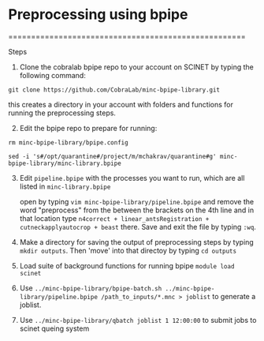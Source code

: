 # Preprocessing using bpipe
====================================================

Steps

1. Clone the cobralab bpipe repo to your account on SCINET by typing the following command:
 
  ``git clone https://github.com/CobraLab/minc-bpipe-library.git``

  this creates a directory in your account with folders and functions for running the preprocessing steps.
  
  
2. Edit the bpipe repo to prepare for running:
 
  ``rm minc-bpipe-library/bpipe.config``

  ``sed -i 's#/opt/quarantine#/project/m/mchakrav/quarantine#g' minc-bpipe-library/minc-library.bpipe``


3. Edit ``pipeline.bpipe`` with the processes you want to run, which are all listed in ``minc-library.bpipe``
 
   open by typing ``vim minc-bpipe-library/pipeline.bpipe`` and remove the word "preprocess" from the between the brackets on the 4th line and in that location type ``n4correct + linear_antsRegistration + cutneckapplyautocrop + beast`` there.  Save and exit the file by typing ``:wq``.


4. Make a directory for saving the output of preprocessing steps by typing ``mkdir outputs``.  Then 'move' into that directoy by typing ``cd outputs``

5. Load suite of background functions for running bpipe
   ``module load scinet``

6. Use ``../minc-bpipe-library/bpipe-batch.sh ../minc-bpipe-library/pipeline.bpipe /path_to_inputs/*.mnc > joblist`` to generate a joblist.  

7. Use ``../minc-bpipe-library/qbatch joblist 1 12:00:00`` to submit jobs to scinet queing system
